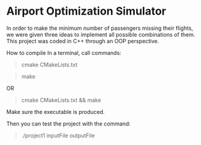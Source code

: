 # Airport Optimization Simulator
In order to make the minimum number of passengers missing their flights, we were given three ideas to implement all possible combinations of them. This project was coded in C++ through an OOP perspective.

How to compile
In a terminal, call commands:

>cmake CMakeLists.txt

>make

OR

>cmake CMakeLists.txt && make

Make sure the executable is produced.

Then you can test the project with the command:

>./project1 inputFile outputFile
